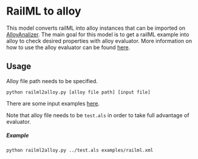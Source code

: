 # RailML to alloy

This model converts railML into alloy instances that can be imported on [AlloyAnalizer](https://alloytools.org/). The main goal for this model is to get a railML example into alloy to check desired properties with alloy evaluator. More information on how to use the alloy evaluator can be found [here](https://alloy.readthedocs.io/en/latest/tooling/visualizer.html#evaluator). 


## Usage

Alloy file path needs to be specified.

```python railml2alloy.py [alloy file path] [input file]```

There are some input examples [here](https://github.com/pedrordgs/railML/tree/master/alloy_related/railMLToAlloy/examples).

Note that alloy file needs to be `test.als` in order to take full advantage of evaluator.

##### Example

```python railml2alloy.py ../test.als examples/railml.xml```
